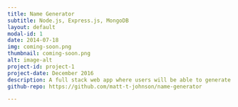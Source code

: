 ```yaml
---
title: Name Generator
subtitle: Node.js, Express.js, MongoDB
layout: default
modal-id: 1
date: 2014-07-18
img: coming-soon.png
thumbnail: coming-soon.png
alt: image-alt
project-id: project-1
project-date: December 2016
description: A full stack web app where users will be able to generate names for fictional characters, places, organizations, etc. and store them in saved projects. Its target audience includes authors, screen-writers, game developers, and RPG players.
github-repo: https://github.com/matt-t-johnson/name-generator

---
```

